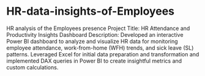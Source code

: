 # HR-data-insights-of-Employees
HR analysis of the Employees presence 
Project Title: HR Attendance and Productivity Insights Dashboard
Description:
Developed an interactive Power BI dashboard to analyze and visualize HR data for monitoring employee attendance, work-from-home (WFH) trends, and sick leave (SL) patterns. Leveraged Excel for initial data preparation and transformation and implemented DAX queries in Power BI to create insightful metrics and custom calculations.
